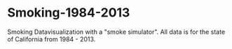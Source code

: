 # Smoking-1984-2013
Smoking Datavisualization with a "smoke simulator". All data is for the state of California from 1984 - 2013. 
